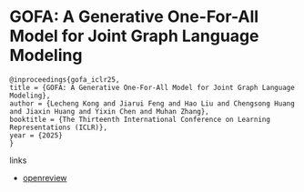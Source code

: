 # GOFA: A Generative One-For-All Model for Joint Graph Language Modeling

```
@inproceedings{gofa_iclr25,
title = {GOFA: A Generative One-For-All Model for Joint Graph Language Modeling},
author = {Lecheng Kong and Jiarui Feng and Hao Liu and Chengsong Huang and Jiaxin Huang and Yixin Chen and Muhan Zhang},
booktitle = {The Thirteenth International Conference on Learning Representations (ICLR)},
year = {2025}
}
```

links
- [openreview](https://openreview.net/forum?id=mIjblC9hfm)
